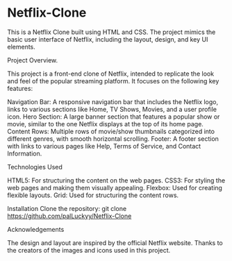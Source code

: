 # Netflix-Clone

This is a Netflix Clone built using HTML and CSS. The project mimics the basic user interface of Netflix, including the layout, design, and key UI elements.

Project Overview.

This project is a front-end clone of Netflix, intended to replicate the look and feel of the popular streaming platform. It focuses on the following key features:

Navigation Bar: A responsive navigation bar that includes the Netflix logo, links to various sections like Home, TV Shows, Movies, and a user profile icon.
Hero Section: A large banner section that features a popular show or movie, similar to the one Netflix displays at the top of its home page.
Content Rows: Multiple rows of movie/show thumbnails categorized into different genres, with smooth horizontal scrolling.
Footer: A footer section with links to various pages like Help, Terms of Service, and Contact Information.

Technologies Used

HTML5: For structuring the content on the web pages.
CSS3: For styling the web pages and making them visually appealing.
Flexbox: Used for creating flexible layouts.
Grid: Used for structuring the content rows.

Installation
Clone the repository:
git clone https://github.com/palLuckyy/Netflix-Clone

Acknowledgements

The design and layout are inspired by the official Netflix website.
Thanks to the creators of the images and icons used in this project.
